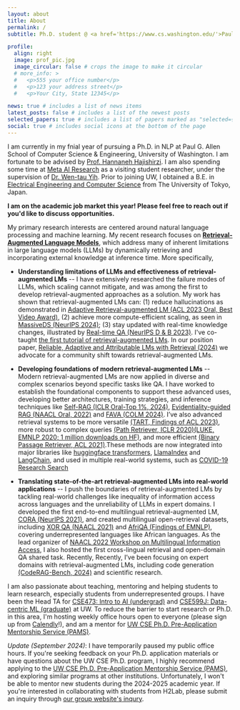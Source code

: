 ```yaml
---
layout: about
title: About
permalink: /
subtitle: Ph.D. student @ <a href='https://www.cs.washington.edu/'>Paul G. Allen School of Computer Science & Engineering, University of Washington</a><br>Visiting Student Researcher @ <a href='https://ai.meta.com/'>Meta AI</a>

profile:
  align: right
  image: prof_pic.jpg
  image_circular: false # crops the image to make it circular
  # more_info: >
  #   <p>555 your office number</p>
  #   <p>123 your address street</p>
  #   <p>Your City, State 12345</p>

news: true # includes a list of news items
latest_posts: false # includes a list of the newest posts
selected_papers: true # includes a list of papers marked as "selected={true}"
social: true # includes social icons at the bottom of the page
---
```


<!-- Write your biography here. Tell the world about yourself. Link to your favorite [subreddit](http://reddit.com). You can put a picture in, too. The code is already in, just name your picture `prof_pic.jpg` and put it in the `img/` folder.

Put your address / P.O. box / other info right below your picture. You can also disable any of these elements by editing `profile` property of the YAML header of your `_pages/about.md`. Edit `_bibliography/papers.bib` and Jekyll will render your [publications page](/al-folio/publications/) automatically.

Link to your social media connections, too. This theme is set up to use [Font Awesome icons](https://fontawesome.com/) and [Academicons](https://jpswalsh.github.io/academicons/), like the ones below. Add your Facebook, Twitter, LinkedIn, Google Scholar, or just disable all of them. -->

I am currently in my fnial year of pursuing a Ph.D. in NLP at Paul G. Allen School of Computer Science & Engineering, University of Washington. I am fortunate to be advised by [Prof. Hannaneh Hajishirzi](https://homes.cs.washington.edu/~hannaneh/index.html). I am also spending some time at [Meta AI Research](https://ai.meta.com/research/) as a visiting student researcher, under the supervision of [Dr. Wen-tau Yih](https://scottyih.org/). Prior to joining UW, I obtained a B.E. in [Electrical Engineering and Computer Science](https://www.ee.t.u-tokyo.ac.jp/en/) from The University of Tokyo, Japan.

**I am on the academic job market this year! Please feel free to reach out if you'd like to discuss opportunities.**

My primary research interests are centered around natural language processing and machine learning. My recent research focuses on [**Retrieval-Augmented Language Models**](https://acl2023-retrieval-lm.github.io/), which address many of inherent limitations in large language models (LLMs) by dynamically retrieving and incorporating external knowledge at inference time. More specifically,

- **Understanding limitations of LLMs and effectiveness of retrieval-augmented LMs** -- I have extensively researched the failure modes of LLMs, which scaling cannot  mitigate, and was among the first to develop retrieval-augmented approaches as a solution. My work has shown that retrieval-augmented LMs can: (1) reduce hallucinations as demonstrated in [Adaptive Retrieval-augmented LM (ACL 2023 Oral, Best Video Award)](https://arxiv.org/abs/2212.10511), (2) achieve more compute-efficient scaling, as seen in [MassiveDS (NeurIPS 2024)](https://huggingface.co/papers/2407.12854); (3) stay updated with real-time knowledge changes, illustrated by [Real-time QA (NeurIPS D & B 2023)](https://arxiv.org/abs/2207.13332). I've co-taught [the first tutorial of retrieval-augmented LMs](https://acl2023-retrieval-lm.github.io/). In our position paper, [Reliable, Adaptive and Attributable LMs with Retrieval (2024)](assets/pdf/ralm_position.pdf) we advocate for a community shift towards retrieval-augmented LMs.


- **Developing foundations of modern retrieval-augmented LMs** -- Modern retrieval-augmented LMs are now applied in diverse and complex scenarios beyond specific tasks like QA. I have worked to establish the foundational components to support these advanced uses, developing better architectures, training strategies, and inference techniques like [Self-RAG (ICLR Oral-Top 1%, 2024)](https://arxiv.org/abs/2310.11511), [Evidentiality-guided RAG (NAACL Oral, 2022)](https://arxiv.org/abs/2112.08688) and [FAVA (COLM 2024)](https://arxiv.org/abs/2401.06855). I’ve also advanced retrieval systems to be more versatile [(TART, Findings of ACL 2023)](https://arxiv.org/abs/2211.09260), more robust to complex queries [(Path Retriever, ICLR 2020)](https://openreview.net/forum?id=SJgVHkrYDH)[(LUKE, EMNLP 2020; 1 million downloads on HF)](https://arxiv.org/abs/2010.01057), and more efficient [(Binary Passage Retriever, ACL 2021)](https://arxiv.org/abs/2106.00882).These methods are now integrated into major libraries like  [huggingface transformers](https://huggingface.co/docs/transformers/en/model_doc/luke), [LlamaIndex](https://docs.llamaindex.ai/en/stable/api_reference/packs/self_rag/) and [LangChain](https://blog.langchain.dev/agentic-rag-with-langgraph/), and used in multiple real-world systems, such as [COVID-19 Research Search](https://www.salesforce.com/news/stories/salesforce-research-develops-new-search-engine-to-support-the-fight-against-covid-19/)


- **Translating state-of-the-art retrieval-augmented LMs into real-world applications** -- I push the boundaries of retrieval-augmented LMs by tackling real-world challenges like inequality of information access across languages and the unreliability of LLMs in expert domains. I developed the first end-to-end multilingual retrieval-augmented LM, [CORA (NeurIPS 2021)](https://arxiv.org/abs/2107.11976), and created multilingual open-retrieval datasets, including [XOR QA (NAACL 2021)](https://arxiv.org/abs/2010.11856) and [AfriQA (Findings of EMNLP)](https://arxiv.org/abs/2305.06897), covering underrepresented languages like African languages. As the lead organizer of [NAACL 2022 Workshop on Multilingual Information Access](https://mia-workshop.github.io/), I also hosted the first cross-lingual retrieval and open-domain QA shared task. Recently, Recently, I’ve been focusing on expert domains with retrieval-augmented LMs, including code generation [(CodeRAG-Bench, 2024)](https://code-rag-bench.github.io/) and scientific research.

I am also passionate about teaching, mentoring and helping students to learn research, especially students from underrepresented groups.
I have been the Head TA for [CSE473: Intro to AI (undergrad)](https://courses.cs.washington.edu/courses/cse473/23au/) and [CSE599J: Data-centric ML (graduate)](https://koh.pw/cse599j/) at UW.  To reduce the barrier to start research or Ph.D. in this area, I'm hosting weekly office hours open to everyone (please sign up from [Calendly](https://calendly.com/akari-asai/office-hour)!), and am a mentor for [UW CSE Ph.D. Pre-Application Mentorship Service (PAMS)](https://www.cs.washington.edu/academics/phd/admissions/pams).

*Update (September 2024)*: I have temporarily paused my public office hours. If you're seeking feedback on your Ph.D. application materials or have questions about the UW CSE Ph.D. program, I highly recommend applying to the [UW CSE Ph.D. Pre-Application Mentorship Service (PAMS)](https://www.cs.washington.edu/academics/phd/admissions/pams), and exploring similar programs at other institutions. Unfortunately, I won't be able to mentor new students during the 2024-2025 academic year. If you're interested in collaborating with students from H2Lab, please submit an inquiry through [our group website's inqury](https://h2lab.cs.washington.edu/).
